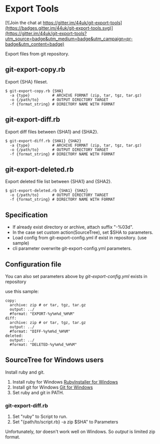 Export Tools
====

[![Join the chat at https://gitter.im/44uk/git-export-tools](https://badges.gitter.im/44uk/git-export-tools.svg)](https://gitter.im/44uk/git-export-tools?utm_source=badge&utm_medium=badge&utm_campaign=pr-badge&utm_content=badge)

Export files from git repository.



git-export-copy.rb
----

Export {SHA} fileset.

    $ git-export-copy.rb {SHA}
      -a {type}          # ARCHIVE FORMAT (zip, tar, tgz, tar.gz)
      -o {/path/to}      # OUTPUT DIRECTORY TARGET
      -f {format_string} # DIRECTORY NAME WITH FORMAT



git-export-diff.rb
----

Export diff files between {SHA1} and {SHA2}.

    $ git-export-diff.rb {SHA1} {SHA2}
      -a {type}          # ARCHIVE FORMAT (zip, tar, tgz, tar.gz)
      -o {/path/to}      # OUTPUT DIRECTORY TARGET
      -f {format_string} # DIRECTORY NAME WITH FORMAT



git-export-deleted.rb
----

Export deleted file list between {SHA1} and {SHA2}.

    $ git-export-deleted.rb {SHA1} {SHA2}
      -o {/path/to}      # OUTPUT DIRECTORY TARGET
      -f {format_string} # DIRECTORY NAME WITH FORMAT



Specification
----

* If already exist directory or archive, attach suffix "-%03d".
* In the case set custom action(SourceTree), set $SHA to parameters.
* Load config from git-export-config.yml if exist in repository. (use sample)
* cli parameter overwrite git-export-config.yml parameters.



Configuration file
----

You can also set parameters above by *git-export-config.yml* exists in repository

use this sample:

    copy:
      archive: zip # or tar, tgz, tar.gz
      output: ../
      #format: "EXPORT-%y%m%d_%H%M"
    diff:
      archive: zip # or tar, tgz, tar.gz
      output: ../
      #format: "DIFF-%y%m%d_%H%M"
    deleted:
      output: ../
      #format: "DELETED-%y%m%d_%H%M"



SourceTree for Windows users
----

Install ruby and git.

1. Install ruby for Windows [RubyInstaller for Windows](http://rubyinstaller.org/)
2. Install git for Windows [Git for Windows](http://msysgit.github.io/)
3. Set ruby and git in PATH.

### git-export-diff.rb

1. Set "ruby" to Script to run.
2. Set "{path/to/script.rb} -a zip $SHA" to Parameters

Unfortunately, *tar* doesn't work well on Windows. So *output* is limited zip format.

